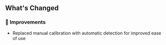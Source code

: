 ## What's Changed

### 🔧 Improvements
- Replaced manual calibration with automatic detection for improved ease of use
